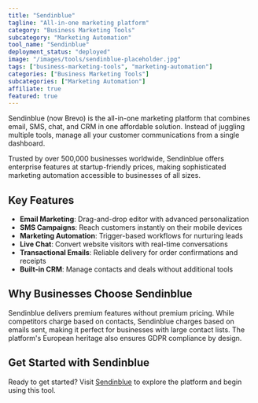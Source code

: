 ```yaml
---
title: "Sendinblue"
tagline: "All-in-one marketing platform"
category: "Business Marketing Tools"
subcategory: "Marketing Automation"
tool_name: "Sendinblue"
deployment_status: "deployed"
image: "/images/tools/sendinblue-placeholder.jpg"
tags: ["business-marketing-tools", "marketing-automation"]
categories: ["Business Marketing Tools"]
subcategories: ["Marketing Automation"]
affiliate: true
featured: true
---
```

Sendinblue (now Brevo) is the all-in-one marketing platform that combines email, SMS, chat, and CRM in one affordable solution. Instead of juggling multiple tools, manage all your customer communications from a single dashboard.

Trusted by over 500,000 businesses worldwide, Sendinblue offers enterprise features at startup-friendly prices, making sophisticated marketing automation accessible to businesses of all sizes.

## Key Features
- **Email Marketing**: Drag-and-drop editor with advanced personalization
- **SMS Campaigns**: Reach customers instantly on their mobile devices
- **Marketing Automation**: Trigger-based workflows for nurturing leads
- **Live Chat**: Convert website visitors with real-time conversations
- **Transactional Emails**: Reliable delivery for order confirmations and receipts
- **Built-in CRM**: Manage contacts and deals without additional tools

## Why Businesses Choose Sendinblue
Sendinblue delivers premium features without premium pricing. While competitors charge based on contacts, Sendinblue charges based on emails sent, making it perfect for businesses with large contact lists. The platform's European heritage also ensures GDPR compliance by design.

## Get Started with Sendinblue

Ready to get started? Visit [Sendinblue](https://www.sendinblue.com) to explore the platform and begin using this tool.